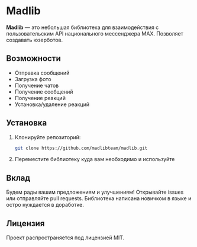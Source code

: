# Madlib

**Madlib** — это небольшая библиотека для взаимодействия с пользовательским API национального мессенджера MAX. Позволяет создавать юзерботов.

## Возможности

- Отправка сообщений
- Загрузка фото
- Получение чатов
- Получение сообщений
- Получение реакций
- Установка/удаление реакций

## Установка

1. Клонируйте репозиторий:
    ```bash
    git clone https://github.com/madlibteam/madlib.git
    ```
2. Переместите библиотеку куда вам необходимо и используйте


## Вклад

Будем рады вашим предложениям и улучшениям! Открывайте issues или отправляйте pull requests. Библиотека написана новичком в языке и остро нуждается в доработке.

## Лицензия

Проект распространяется под лицензией MIT.

